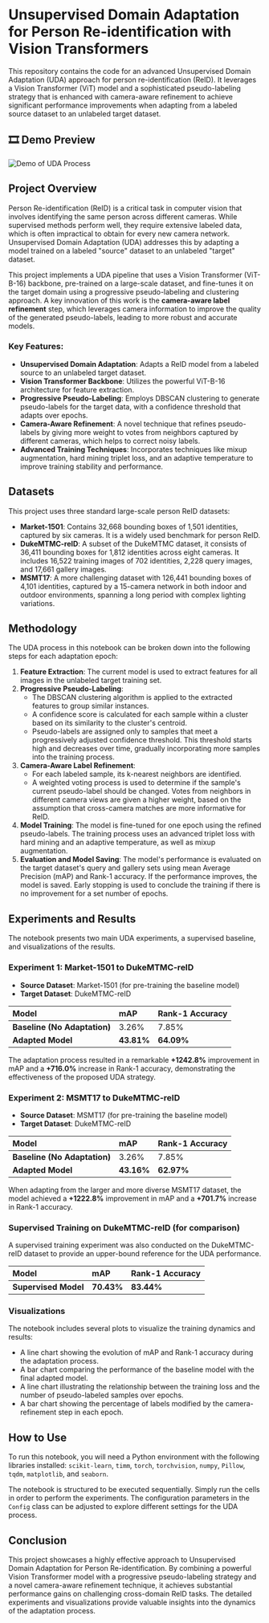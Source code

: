 # Unsupervised Domain Adaptation for Person Re-identification with Vision Transformers

This repository contains the code for an advanced Unsupervised Domain Adaptation (UDA) approach for person re-identification (ReID). It leverages a Vision Transformer (ViT) model and a sophisticated pseudo-labeling strategy that is enhanced with camera-aware refinement to achieve significant performance improvements when adapting from a labeled source dataset to an unlabeled target dataset.
## 🎞️ Demo Preview

![Demo of UDA Process](assets/AI_Learns_to_See_in_a_New_City.gif)

## Project Overview

Person Re-identification (ReID) is a critical task in computer vision that involves identifying the same person across different cameras. While supervised methods perform well, they require extensive labeled data, which is often impractical to obtain for every new camera network. Unsupervised Domain Adaptation (UDA) addresses this by adapting a model trained on a labeled "source" dataset to an unlabeled "target" dataset.

This project implements a UDA pipeline that uses a Vision Transformer (ViT-B-16) backbone, pre-trained on a large-scale dataset, and fine-tunes it on the target domain using a progressive pseudo-labeling and clustering approach. A key innovation of this work is the **camera-aware label refinement** step, which leverages camera information to improve the quality of the generated pseudo-labels, leading to more robust and accurate models.

### Key Features:

*   **Unsupervised Domain Adaptation**: Adapts a ReID model from a labeled source to an unlabeled target dataset.
*   **Vision Transformer Backbone**: Utilizes the powerful ViT-B-16 architecture for feature extraction.
*   **Progressive Pseudo-Labeling**: Employs DBSCAN clustering to generate pseudo-labels for the target data, with a confidence threshold that adapts over epochs.
*   **Camera-Aware Refinement**: A novel technique that refines pseudo-labels by giving more weight to votes from neighbors captured by different cameras, which helps to correct noisy labels.
*   **Advanced Training Techniques**: Incorporates techniques like mixup augmentation, hard mining triplet loss, and an adaptive temperature to improve training stability and performance.

## Datasets

This project uses three standard large-scale person ReID datasets:

*   **Market-1501**: Contains 32,668 bounding boxes of 1,501 identities, captured by six cameras. It is a widely used benchmark for person ReID.
*   **DukeMTMC-reID**: A subset of the DukeMTMC dataset, it consists of 36,411 bounding boxes for 1,812 identities across eight cameras. It includes 16,522 training images of 702 identities, 2,228 query images, and 17,661 gallery images.
*   **MSMT17**: A more challenging dataset with 126,441 bounding boxes of 4,101 identities, captured by a 15-camera network in both indoor and outdoor environments, spanning a long period with complex lighting variations.

## Methodology

The UDA process in this notebook can be broken down into the following steps for each adaptation epoch:

1.  **Feature Extraction**: The current model is used to extract features for all images in the unlabeled target training set.
2.  **Progressive Pseudo-Labeling**:
    *   The DBSCAN clustering algorithm is applied to the extracted features to group similar instances.
    *   A confidence score is calculated for each sample within a cluster based on its similarity to the cluster's centroid.
    *   Pseudo-labels are assigned only to samples that meet a progressively adjusted confidence threshold. This threshold starts high and decreases over time, gradually incorporating more samples into the training process.
3.  **Camera-Aware Label Refinement**:
    *   For each labeled sample, its k-nearest neighbors are identified.
    *   A weighted voting process is used to determine if the sample's current pseudo-label should be changed. Votes from neighbors in different camera views are given a higher weight, based on the assumption that cross-camera matches are more informative for ReID.
4.  **Model Training**: The model is fine-tuned for one epoch using the refined pseudo-labels. The training process uses an advanced triplet loss with hard mining and an adaptive temperature, as well as mixup augmentation.
5.  **Evaluation and Model Saving**: The model's performance is evaluated on the target dataset's query and gallery sets using mean Average Precision (mAP) and Rank-1 accuracy. If the performance improves, the model is saved. Early stopping is used to conclude the training if there is no improvement for a set number of epochs.

## Experiments and Results

The notebook presents two main UDA experiments, a supervised baseline, and visualizations of the results.

### Experiment 1: Market-1501 to DukeMTMC-reID

*   **Source Dataset**: Market-1501 (for pre-training the baseline model)
*   **Target Dataset**: DukeMTMC-reID

| Model | mAP | Rank-1 Accuracy |
| :--- | :--- | :--- |
| **Baseline (No Adaptation)** | 3.26% | 7.85% |
| **Adapted Model** | **43.81%** | **64.09%** |

The adaptation process resulted in a remarkable **+1242.8%** improvement in mAP and a **+716.0%** increase in Rank-1 accuracy, demonstrating the effectiveness of the proposed UDA strategy.

### Experiment 2: MSMT17 to DukeMTMC-reID

*   **Source Dataset**: MSMT17 (for pre-training the baseline model)
*   **Target Dataset**: DukeMTMC-reID

| Model | mAP | Rank-1 Accuracy |
| :--- | :--- | :--- |
| **Baseline (No Adaptation)** | 3.26% | 7.85% |
| **Adapted Model** | **43.16%** | **62.97%** |

When adapting from the larger and more diverse MSMT17 dataset, the model achieved a **+1222.8%** improvement in mAP and a **+701.7%** increase in Rank-1 accuracy.

### Supervised Training on DukeMTMC-reID (for comparison)

A supervised training experiment was also conducted on the DukeMTMC-reID dataset to provide an upper-bound reference for the UDA performance.

| Model | mAP | Rank-1 Accuracy |
| :--- | :--- | :--- |
| **Supervised Model** | **70.43%** | **83.44%** |

### Visualizations

The notebook includes several plots to visualize the training dynamics and results:
*   A line chart showing the evolution of mAP and Rank-1 accuracy during the adaptation process.
*   A bar chart comparing the performance of the baseline model with the final adapted model.
*   A line chart illustrating the relationship between the training loss and the number of pseudo-labeled samples over epochs.
*   A bar chart showing the percentage of labels modified by the camera-refinement step in each epoch.

## How to Use

To run this notebook, you will need a Python environment with the following libraries installed:
`scikit-learn`, `timm`, `torch`, `torchvision`, `numpy`, `Pillow`, `tqdm`, `matplotlib`, and `seaborn`.

The notebook is structured to be executed sequentially. Simply run the cells in order to perform the experiments. The configuration parameters in the `Config` class can be adjusted to explore different settings for the UDA process.

## Conclusion

This project showcases a highly effective approach to Unsupervised Domain Adaptation for Person Re-identification. By combining a powerful Vision Transformer model with a progressive pseudo-labeling strategy and a novel camera-aware refinement technique, it achieves substantial performance gains on challenging cross-domain ReID tasks. The detailed experiments and visualizations provide valuable insights into the dynamics of the adaptation process.
